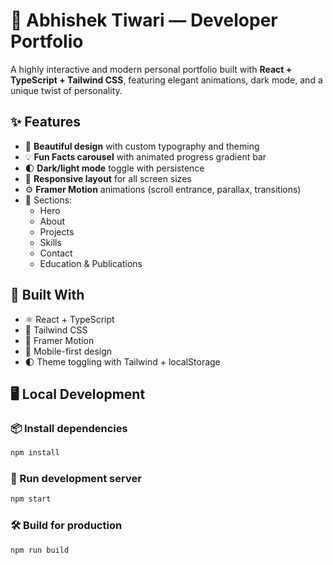 # 🚀 Abhishek Tiwari — Developer Portfolio

A highly interactive and modern personal portfolio built with **React + TypeScript + Tailwind CSS**, featuring elegant animations, dark mode, and a unique twist of personality.

## ✨ Features

- 🎨 **Beautiful design** with custom typography and theming
- 💡 **Fun Facts carousel** with animated progress gradient bar
- 🌓 **Dark/light mode** toggle with persistence
- 🧠 **Responsive layout** for all screen sizes
- ⚙️ **Framer Motion** animations (scroll entrance, parallax, transitions)
- 📂 Sections:
  - Hero
  - About
  - Projects
  - Skills
  - Contact
  - Education & Publications

## 🔧 Built With

- ⚛️ React + TypeScript
- 🎨 Tailwind CSS
- 🧠 Framer Motion
- 📱 Mobile-first design
- 🌓 Theme toggling with Tailwind + localStorage

## 🖥️ Local Development

### 📦 Install dependencies

```bash
npm install
```

### 🚀 Run development server

```bash
npm start
```

### 🛠️ Build for production

```bash
npm run build
```
